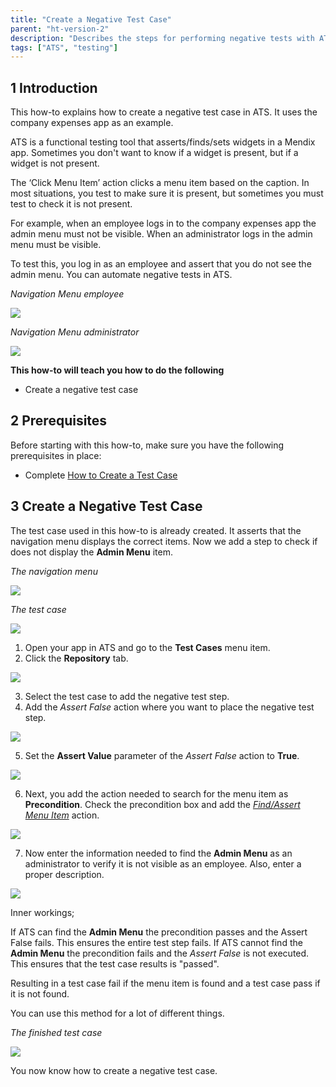 ```yaml
---
title: "Create a Negative Test Case"
parent: "ht-version-2"
description: "Describes the steps for performing negative tests with ATS."
tags: ["ATS", "testing"]
---
```


## 1 Introduction

This how-to explains how to create a negative test case in ATS. It uses the company expenses app as an example.

ATS is a functional testing tool that asserts/finds/sets widgets in a Mendix app. Sometimes you don't want to know if a widget is present, but if a widget is not present.

The ‘Click Menu Item’ action clicks a menu item based on the caption. In most situations, you test to make sure it is present, but sometimes you must test to check it is not present. 

For example, when an employee logs in to the company expenses app the admin menu must not be visible. When an administrator logs in the admin menu must be visible. 

To test this, you log in as an employee and assert that you do not see the admin menu. You can automate negative tests in ATS.

_Navigation Menu employee_

![](attachments/create-a-negative-test-case-2/navigation-menu-employee-company-expenses-app.png)

_Navigation Menu administrator_ 

![](attachments/create-a-negative-test-case-2/navigation-menu-administrator-company-expenses-app.png)

**This how-to will teach you how to do the following**

* Create a negative test case

## 2 Prerequisites

Before starting with this how-to, make sure you have the following prerequisites in place:

* Complete [How to Create a Test Case](create-a-test-case-2)

## 3 Create a Negative Test Case

The test case used in this how-to is already created. It asserts that the navigation menu displays the correct items. Now we add a step to check if does not display the **Admin Menu** item.

_The navigation menu_

![](attachments/create-a-negative-test-case-2/navigation-menu-employee-company-expenses-app.png)

_The test case_

![](attachments/create-a-negative-test-case-2/negative-test-case.png)

1. Open your app in ATS and go to the **Test Cases** menu item.
2. Click the **Repository** tab.

![](attachments/create-a-negative-test-case-2/go-to-repository.png)

3. Select the test case to add the negative test step.
4. Add the _Assert False_ action where you want to place the negative test step.

![](attachments/create-a-negative-test-case-2/add-the-assert-false.png)

5. Set the **Assert Value** parameter of the _Assert False_ action to **True**.

![](attachments/create-a-negative-test-case-2/assert-value-parameter.png)

6. Next, you add the action needed to search for the menu item as **Precondition**. Check the precondition box and add the [_Find/Assert Menu Item_](/ats/refguide/rg-version-1/findassert-menu-item) action.

![](attachments/create-a-negative-test-case-2/add-findassert-menu-item-as-precondition.png)

7. Now enter the information needed to find the **Admin Menu** as an administrator to verify it is not visible as an employee. Also, enter a proper description.

![](attachments/create-a-negative-test-case-2/negative-test-step-finished.png)

Inner workings;

If ATS can find the **Admin Menu** the precondition passes and the Assert False fails. This ensures the entire test step fails. 
If ATS cannot find the **Admin Menu** the precondition fails and the _Assert False_ is not executed. This ensures that the test case results is "passed". 

Resulting in a test case fail if the menu item is found and a test case pass if it is not found. 

You can use this method for a lot of different things. 

_The finished test case_

![](attachments/create-a-negative-test-case-2/the-finished-test-case.png)

You now know how to create a negative test case.